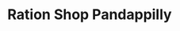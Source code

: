 ---
title: "Ration Shop Pandappilly"
url: /pandappilly/ration-shop-pandappilly/
shop: convenience
---